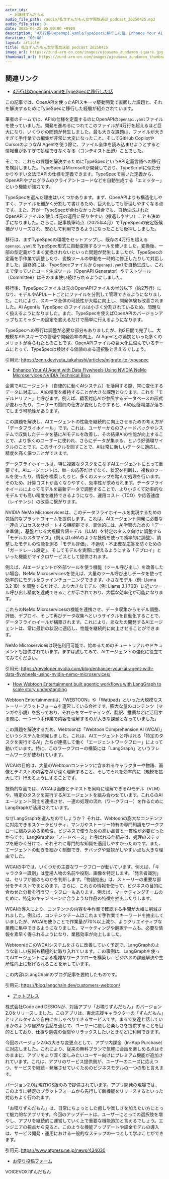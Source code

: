 ```yaml
---
actor_ids:
  - お嬢様ずんだもん
audio_file_path: /audio/私立ずんだもん女学園放送部_podcast_20250425.mp3
audio_file_size: 0
date: 2025-04-25 05:00:00 +0900
description: '4万行超のopenapi.yamlをTypeSpecに移行した話、Enhance Your AI Agent with Data Flywheels Using NVIDIA NeMo Microservices  NVIDIA Technical Blog、How Webtoon Entertainment built agentic workflows with LangGraph to scale story understanding、アットプレス'
duration: "00:00"
layout: article
title: 私立ずんだもん女学園放送部 podcast 20250425
image_url: https://zund-arm-on.com/images/ojousama_zundamon_square.jpg
thumbnail_url: https://zund-arm-on.com/images/ojousama_zundamon_thumbnail.jpg
---
```


## 関連リンク


- [4万行超のopenapi.yamlをTypeSpecに移行した話](https://zenn.dev/yuta_takahashi/articles/migrate-to-typespec)  


この記事では、OpenAPIを使ったAPIスキーマ駆動開発で直面した課題と、それを解決するためにTypeSpecに移行した経験が紹介されています。

筆者のチームでは、APIの仕様を定義するのにOpenAPIの`openapi.yaml`ファイルを使っていました。開発を進めるにつれてこのファイルが4万行を超えるほど巨大になり、いくつかの問題が発生しました。最も大きな課題は、ファイルが大きすぎて手作業での編集が非常に大変になったこと、そしてGitHub CopilotやCursorのようなAI Agentを使う際に、ファイル全体を読み込ませようとすると情報量が多すぎて処理できなくなる（コンテキスト圧迫）ことでした。

そこで、これらの課題を解決するためにTypeSpecというAPI定義言語への移行を検討しました。TypeSpecはMicrosoftが開発しており、TypeScriptに似た分かりやすい文法でAPIの仕様を定義できます。TypeSpecで書いた定義から、OpenAPIやプログラムのクライアントコードなどを自動生成する「エミッター」という機能が強力です。

TypeSpecを選んだ理由はいくつかあります。まず、OpenAPIよりも構造化しやすく、ファイルを細かく分割して書けるため、巨大化しても管理しやすくなる点です。また、万が一TypeSpecが合わなかった場合でも、自動生成されたOpenAPIファイルを使えば元の運用に戻りやすい（撤退しやすい）ことも決め手になりました。さらに、記事執筆時点（2025年4月）でTypeSpecの安定版候補がリリースされ、安心して利用できるようになったことも後押ししました。

移行は、まずTypeSpecの環境をセットアップし、既存の4万行を超える`openapi.yaml`をTypeSpec形式に自動変換するツールを使いました。変換後、一部の型定義がうまく変換されないといった問題が発生しましたが、TypeSpecの定義を手作業で調整したり、変換ツールの挙動を一時的に修正したりして対応しました。最終的には、TypeSpecファイルから`openapi.yaml`を自動生成し、これまで使っていたコード生成ツール（OpenAPI Generator）やテストツール（Committee）はそのまま使い続けられるようにしました。

移行後、TypeSpecファイルは元のOpenAPIファイルの半分以下（約2万行）になり、モデルやAPIルートごとにファイルを分割して管理できるようになりました。これにより、スキーマ全体の可読性が大幅に向上し、開発体験も改善されました。AI Agentも TypeSpec のファイルは小さく分割されているため、問題なく扱えるようになりました。また、TypeSpecを使えばOpenAPIのバージョンアップもエミッターの設定を変えるだけで簡単に行えるようになります。

TypeSpecへの移行は調整が必要な部分もありましたが、約2日間で完了し、大規模なAPIスキーマの管理や開発効率の向上、AI Agentとの連携といった多くのメリットが得られたとのことです。OpenAPIファイルの巨大化に悩んでいるチームにとって、TypeSpecは検討する価値のある選択肢と言えるでしょう。

引用元: https://zenn.dev/yuta_takahashi/articles/migrate-to-typespec


- [Enhance Your AI Agent with Data Flywheels Using NVIDIA NeMo Microservices  NVIDIA Technical Blog](https://developer.nvidia.com/blog/enhance-your-ai-agent-with-data-flywheels-using-nvidia-nemo-microservices/)  


企業でAIエージェント（自律的に動くAIシステム）を活用する際、常に変化するデータに対応し、AIの精度を維持することが大きな課題となります。これを「モデルドリフト」と呼びます。例えば、顧客対応AIが参照するデータベースの形式が変わったり、ユーザーの質問の仕方が変化したりすると、AIの回答精度が落ちてしまう可能性があります。

この課題を解決し、AIエージェントの性能を継続的に向上させるための考え方が「データフライホイール」です。これは、ユーザーからのフィードバックやシステムで収集したデータを基にAIモデルを改善し、その結果AIの性能が向上することで、より多くのユーザーに使われ、さらにデータが集まる、という好循環サイクルのことです。このサイクルを回すことで、AIは常に新しいデータに適応し、精度を高く保つことができます。

データフライホイールは、特に複雑なタスクをこなすAIエージェントにとって重要です。AIエージェントは、単一の応答だけでなく、状況を判断し、複数のツールを使ったり、情報を検索したりと、多くのステップを踏んで処理を行います。そのため、計算コストが高くなりやすく、効率性が求められます。データフライホイールによってモデルを最新データで調整することで、より小さくて効率的なモデルでも高い精度を維持できるようになり、運用コスト（TCO）や応答速度（レイテンシ）の改善に繋がります。

NVIDIA NeMo Microservicesは、このデータフライホイールを実現するための包括的なプラットフォームを提供します。これは、AIエージェント開発に必要な一連のプロセスをサポートする機能群です。具体的には、AI学習のための「データ準備」、基盤となる大規模言語モデル（LLM）を特定のタスク向けに調整する「モデルカスタマイズ」（例えばLoRAのような技術を使って効率的に調整）、調整したモデルの性能を測る「モデル評価」、不適切・不正確な応答を防ぐための「ガードレール設定」、そしてモデルを実際に使えるようにする「デプロイ」といった機能がマイクロサービスとして提供されます。

例えば、AIエージェントが外部ツールを使う機能（ツール呼び出し）を改善したい場合、NeMo Microservicesを使えば、大量のツール呼び出しデータを使って効率的にモデルをファインチューニングできます。小さなモデル（例: Llama 3.2 1B）を調整するだけで、より大きなモデル（例: Llama 3.1 70B）に近いツール呼び出し精度を達成できることが示されており、大幅な効率化が可能になります。

これらのNeMo Microservicesの機能を連携させ、データ収集からモデル調整、評価、デプロイ、そして再びデータ収集へというサイクルを自動化することで、データフライホイールが構築されます。これにより、あなたの開発するAIエージェントは、常に最新の状況に適応し、性能を継続的に向上させることができます。

NeMo Microservicesは現在利用可能で、始めるためのチュートリアルやドキュメントも提供されています。まずは試してみて、AIエージェントの強化に役立ててみてください。

引用元: https://developer.nvidia.com/blog/enhance-your-ai-agent-with-data-flywheels-using-nvidia-nemo-microservices/


- [How Webtoon Entertainment built agentic workflows with LangGraph to scale story understanding](https://blog.langchain.dev/customers-webtoon/)  


Webtoon Entertainmentは、「WEBTOON」や「Wattpad」といった大規模なストーリープラットフォームを運営している会社です。膨大な量のコンテンツ（マンガや小説）を扱っており、それらをマーケティング、翻訳、推薦などに活用する際に、一つ一つ手作業で内容を理解するのが大きな課題となっていました。

この課題を解決するため、Webtoonは「Webtoon Comprehension AI (WCAI)」というシステムを開発しました。これは、AIエージェントと呼ばれる「特定のタスクを実行するAI」たちが連携して働く「エージェントワークフロー」によって動いています。特に、このワークフローの構築には「LangGraph」というフレームワークが使われています。

WCAIの目的は、大量のWebtoonコンテンツに含まれるキャラクターや物語、画像とテキストの内容をAIが深く理解すること、そしてそれを効率的に（規模を拡大して）行えるようにすることです。

技術的な面では、WCAIは画像とテキストを同時に理解できるAIモデル（VLM）や、特定のタスクを実行するAIエージェントを組み合わせています。これらのAIエージェント同士を連携させ、一連の処理の流れ（ワークフロー）を作るためにLangGraphが活用されています。

なぜLangGraphを選んだのでしょうか？ それは、Webtoonの膨大なコンテンツに対応できるスケーラビリティ、マンガやストーリー特有の専門知識をワークフローに組み込める柔軟性、ビジネスで使うための高い品質と一貫性が必要だったからです。LangGraphの「ノードベース」と呼ばれる仕組みは、処理のステップを細かく分けて、それぞれに専門的な知識を適用しやすかったのです。また、エージェントの動きを細かく制御でき、デバッグや監視がしやすい点も大きな理由でした。

WCAIの中では、いくつかの主要なワークフローが動いています。例えば、「キャラクター識別」は登場人物の名前や役割、画像を特定します。「発言者識別」は、セリフが誰のものかを判断します。「物語抽出」は、ストーリーの重要な部分をテキストでまとめます。さらに、これらの情報を使って、ビジネスの目的に合わせた分析を行うワークフローもあります。例えば、マーケティングチームのために、特定のキャンペーンに合うような作品の特徴を抽出したりします。

WCAIの導入により、コンテンツの内容を手作業で確認する手間が大幅に削減されました。例えば、コンテンツチームはこれまで手作業でキーワードを抽出していましたが、WCAIを使うことで作業量が70%以上減り、よりクリエイティブな業務に集中できるようになりました。マーケティングや翻訳チームも、必要な情報を素早く得られるようになり、業務効率が向上しました。

WebtoonはこのWCAIシステムをさらに改善していく予定で、LangGraphのような新しい技術も積極的に取り入れています。この事例は、LangGraphを使ってAIエージェントによる複雑なワークフローを構築し、ビジネスの課題解決や生産性向上に繋げられることを示しています。

この内容はLangChainのブログ記事を要約したものです。

引用元: https://blog.langchain.dev/customers-webtoon/


- [アットプレス](https://www.atpress.ne.jp/news/434030)  


株式会社Code and DESIGNが、対話アプリ「お喋りずんだもん」のバージョン2.0をリリースしました。このアプリは、東北応援キャラクターの「ずんだもん」とリアルタイムで自由におしゃべりできるサービスです。まるで友達と話しているかのような自然な会話を通じて、ユーザーに癒しと楽しさを提供することを目的としており、仕事や勉強の合間やリラックスしたいときなどに利用できます。

今回のバージョン2.0の大きな変更点として、アプリ内課金（In-App Purchase）に対応しました。これにより、従来の無料プランで気軽に会話を楽しめる点はそのままに、アプリをより深く楽しみたいユーザー向けにプレミアム機能が追加されています。これは、アプリのサービス提供側が、ユーザーのニーズに応えつつ、サービスを継続・発展させていくためのビジネスモデルの一つの形と言えます。

バージョン2.0は現在iOS版のみで提供されています。アプリ開発の現場では、このように特定のプラットフォームから先行して新機能をリリースするといった対応もよく行われます。

「お喋りずんだもん」は、日常にちょっとした癒しや楽しさを加えたい方にとって魅力的なアプリです。今回のアップデートは、ユーザーにとっての選択肢を増やし、アプリを継続的に運営していく上で重要な機能追加と言えるでしょう。エンジニアの視点から見ると、このような機能アップデートや課金モデルの導入は、サービス開発・運用における一般的なステップの一つとして学ぶことができます。

引用元: https://www.atpress.ne.jp/news/434030



- [お便り投稿フォーム](https://forms.gle/ffg4JTfqdiqK62qf9)

VOICEVOX:ずんだもん
